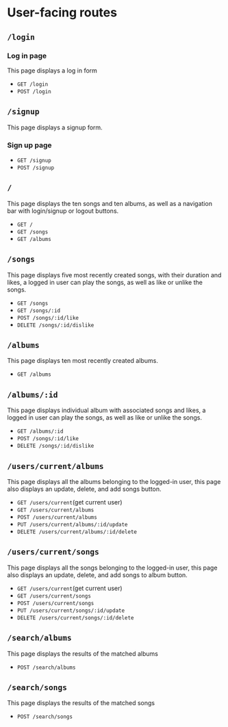 # User-facing routes

## `/login`

### Log in page

This page displays a log in form

* `GET /login`
* `POST /login`

## `/signup`

This page displays a signup form.

### Sign up page

* `GET /signup`
* `POST /signup`

## `/`

This page displays the ten songs and ten albums, as well as a navigation bar with login/signup or logout buttons. 

* `GET /`
* `GET /songs`
* `GET /albums`


## `/songs`

This page displays five most recently created songs, with their duration and likes, a logged in user can play the songs, as well as like or unlike the songs.

* `GET /songs`
* `GET /songs/:id`
* `POST /songs/:id/like`
* `DELETE /songs/:id/dislike`

## `/albums`

This page displays ten most recently created albums.

* `GET /albums`


## `/albums/:id`

This page displays individual album with associated songs and likes, a logged in user can play the songs, as well as like or unlike the songs.

* `GET /albums/:id`
* `POST /songs/:id/like`
* `DELETE /songs/:id/dislike`


## `/users/current/albums`

This page displays all the albums belonging to the logged-in user, this page also displays an update, delete, and add songs button.

* `GET /users/current`(get current user)
* `GET /users/current/albums`
* `POST /users/current/albums`
* `PUT /users/current/albums/:id/update`
* `DELETE /users/current/albums/:id/delete` 


## `/users/current/songs`

This page displays all the songs belonging to the logged-in user, this page also displays an update, delete, and add songs to album button.

* `GET /users/current`(get current user)
* `GET /users/current/songs`
* `POST /users/current/songs`
* `PUT /users/current/songs/:id/update`
* `DELETE /users/current/songs/:id/delete` 


## `/search/albums`
This page displays the results of the matched albums

* `POST /search/albums`

## `/search/songs`
This page displays the results of the matched songs

* `POST /search/songs`

